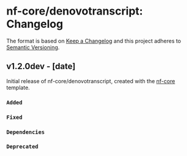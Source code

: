 # nf-core/denovotranscript: Changelog

The format is based on [Keep a Changelog](https://keepachangelog.com/en/1.0.0/)
and this project adheres to [Semantic Versioning](https://semver.org/spec/v2.0.0.html).

## v1.2.0dev - [date]

Initial release of nf-core/denovotranscript, created with the [nf-core](https://nf-co.re/) template.

### `Added`

### `Fixed`

### `Dependencies`

### `Deprecated`
